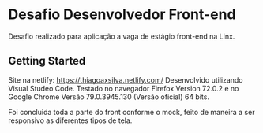 # Desafio Desenvolvedor Front-end

Desafio realizado para aplicação a vaga de estágio front-end na Linx.

## Getting Started

Site na netlify: https://thiagoaxsilva.netlify.com/
Desenvolvido utilizando Visual Studeo Code.
Testado no navegador Firefox Version 72.0.2 e no Google Chrome Versão 79.0.3945.130 (Versão oficial) 64 bits.

Foi concluida toda a parte do front conforme o mock, feito de maneira a ser responsivo as diferentes tipos de tela.
